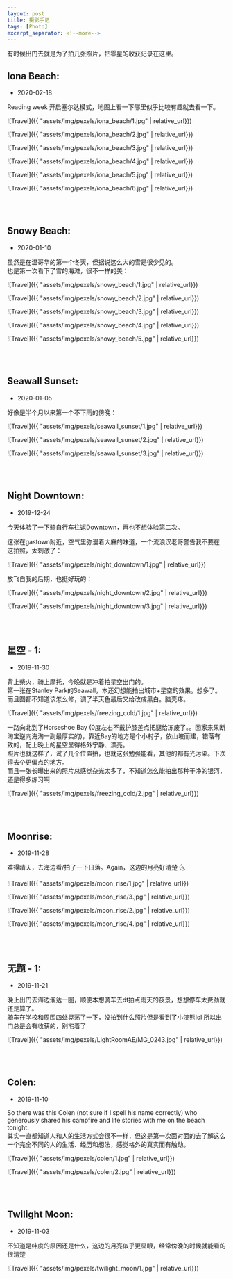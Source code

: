 ```yaml
---
layout: post
title: 摄影手记
tags: [Photo]
excerpt_separator: <!--more-->
---
```


有时候出门去就是为了拍几张照片，把零星的收获记录在这里。<br/>   
<!--more-->

## Iona Beach:  
* 2020-02-18

Reading week 开启塞尔达模式，地图上看一下哪里似乎比较有趣就去看一下。  

![Travel]({{ "assets/img/pexels/iona_beach/1.jpg" | relative_url}})
  
![Travel]({{ "assets/img/pexels/iona_beach/2.jpg" | relative_url}})

![Travel]({{ "assets/img/pexels/iona_beach/3.jpg" | relative_url}})

![Travel]({{ "assets/img/pexels/iona_beach/4.jpg" | relative_url}})

![Travel]({{ "assets/img/pexels/iona_beach/5.jpg" | relative_url}})

![Travel]({{ "assets/img/pexels/iona_beach/6.jpg" | relative_url}})

<br/> 
<br/> 



## Snowy Beach:  
* 2020-01-10

虽然是在温哥华的第一个冬天，但据说这么大的雪是很少见的。  
也是第一次看下了雪的海滩，很不一样的美：

![Travel]({{ "assets/img/pexels/snowy_beach/1.jpg" | relative_url}})
  
![Travel]({{ "assets/img/pexels/snowy_beach/2.jpg" | relative_url}})

![Travel]({{ "assets/img/pexels/snowy_beach/3.jpg" | relative_url}})

![Travel]({{ "assets/img/pexels/snowy_beach/4.jpg" | relative_url}})

![Travel]({{ "assets/img/pexels/snowy_beach/5.jpg" | relative_url}})

<br/> 
<br/> 



## Seawall Sunset:  
* 2020-01-05

好像是半个月以来第一个不下雨的傍晚：  

![Travel]({{ "assets/img/pexels/seawall_sunset/1.jpg" | relative_url}})
  
![Travel]({{ "assets/img/pexels/seawall_sunset/2.jpg" | relative_url}})

![Travel]({{ "assets/img/pexels/seawall_sunset/3.jpg" | relative_url}})

<br/> 
<br/> 



## Night Downtown:  
* 2019-12-24

今天体验了一下骑自行车往返Downtown，再也不想体验第二次。  

这张在gastown附近，空气里弥漫着大麻的味道，一个流浪汉老哥警告我不要在这拍照，太刺激了：  

![Travel]({{ "assets/img/pexels/night_downtown/1.jpg" | relative_url}})
  
放飞自我的后期，也挺好玩的：

![Travel]({{ "assets/img/pexels/night_downtown/2.jpg" | relative_url}})

![Travel]({{ "assets/img/pexels/night_downtown/3.jpg" | relative_url}})

<br/> 
<br/> 


## 星空 - 1:  
* 2019-11-30

背上柴火，骑上摩托，今晚就是冲着拍星空出门的。  
第一张在Stanley Park的Seawall，本还幻想能拍出城市+星空的效果。想多了。而且图都不知道该怎么修，调了半天色最后又给改成黑白。脑壳疼。  

![Travel]({{ "assets/img/pexels/freezing_cold/1.jpg" | relative_url}})

一路向北到了Horseshoe Bay (0度左右不戴护膝差点把腿给冻废了。。回家来果断淘宝逆向海淘一副最厚实的)，靠近Bay的地方是个小村子，依山坡而建，错落有致的，配上晚上的星空显得格外宁静、漂亮。  
照片也就这样了，试了几个位置拍，也就这张勉强能看，其他的都有光污染。下次得去个更偏点的地方。  
而且一张长曝出来的照片总感觉杂光太多了，不知道怎么能拍出那种干净的银河，还是得多练习啊  

![Travel]({{ "assets/img/pexels/freezing_cold/2.jpg" | relative_url}})

<br/> 
<br/> 



## Moonrise:  
* 2019-11-28

难得晴天，去海边看/拍了一下日落。Again，这边的月亮好清楚 🌜

![Travel]({{ "assets/img/pexels/moon_rise/1.jpg" | relative_url}})

![Travel]({{ "assets/img/pexels/moon_rise/3.jpg" | relative_url}})

![Travel]({{ "assets/img/pexels/moon_rise/2.jpg" | relative_url}})

![Travel]({{ "assets/img/pexels/moon_rise/4.jpg" | relative_url}})

<br/> 
<br/> 


## 无题 - 1:  
* 2019-11-21

晚上出门去海边溜达一圈，顺便本想骑车去dt拍点雨天的夜景，想想停车太费劲就还是算了。  
骑车在学校和周围四处晃荡了一下，没拍到什么照片但是看到了小浣熊lol  所以出门总是会有收获的，别宅着了  

![Travel]({{ "assets/img/pexels/LightRoomAE/MG_0243.jpg" | relative_url}})

<br/> 
<br/> 


## Colen:  
* 2019-11-10

So there was this Colen (not sure if I spell his name correctly) who generously shared his campfire and life stories with me on the beach tonight.  
其实一直都知道人和人的生活方式会很不一样，但这是第一次面对面的去了解这么一个完全不同的人的生活、经历和想法，感觉格外的真实而有触动。  

![Travel]({{ "assets/img/pexels/colen/1.jpg" | relative_url}})

![Travel]({{ "assets/img/pexels/colen/2.jpg" | relative_url}})

<br/> 
<br/> 


## Twilight Moon:  
* 2019-11-03

不知道是纬度的原因还是什么，这边的月亮似乎更显眼，经常傍晚的时候就能看的很清楚  

![Travel]({{ "assets/img/pexels/twilight_moon/1.jpg" | relative_url}})
<br/> 
